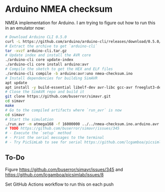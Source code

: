 # Arduino NMEA checksum

NMEA implementation for Arduino. I am trying to figure out how to run this in an emulator now:

```sh
# Download Arduino CLI 0.5.0
curl -L https://github.com/arduino/arduino-cli/releases/download/0.5.0/arduino-cli_0.5.0_Linux_64bit.tar.gz -o arduino-cli.tar.gz
# Extract the archive to get `arduino-cli`
tar -xvzf arduino-cli.tar.gz
# Update index and install the AVR core
./arduino-cli core update-index
./arduino-cli core install arduino:avr
# Compile the sketch to get the HEX and ELF files
./arduino-cli compile -b arduino:avr:uno nmea-checksum.ino
# Install dependencies for building SimAVR
apt update
apt install -y build-essential libelf-dev avr-libc gcc-avr freeglut3-dev libncurses5-dev pkg-config
# Close the SimAVR repo and build it
git clone https://github.com/buserror/simavr.git
cd simavr
make
# Go to the compiled artifacts where `run_avr` is now
cd simavr
# Start the simulation
./run_avr -m atmega168 -f 16000000 ../../nmea-checksum.ino.arduino.avr.uno.elf
# TODO https://github.com/buserror/simavr/issues/345
# - Execute the `setup` method
# - Print the serial messages to the terminal
# - Try PicSimLab to see for serial https://github.com/lcgamboa/picsimlab/issues/8
```

## To-Do

Figure https://github.com/buserror/simavr/issues/345 and https://github.com/lcgamboa/picsimlab/issues/8

Set GitHub Actions workflow to run this on each push

